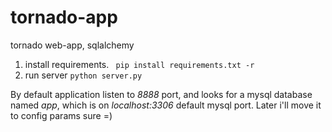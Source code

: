 # tornado-app
tornado web-app, sqlalchemy

1. install requirements.
``` pip install requirements.txt -r```
2. run server
``` python server.py ```

By default application listen to *8888* port, and looks for a mysql database named *app*, which is on *localhost:3306* default mysql port. Later i'll move it to config params sure =)
